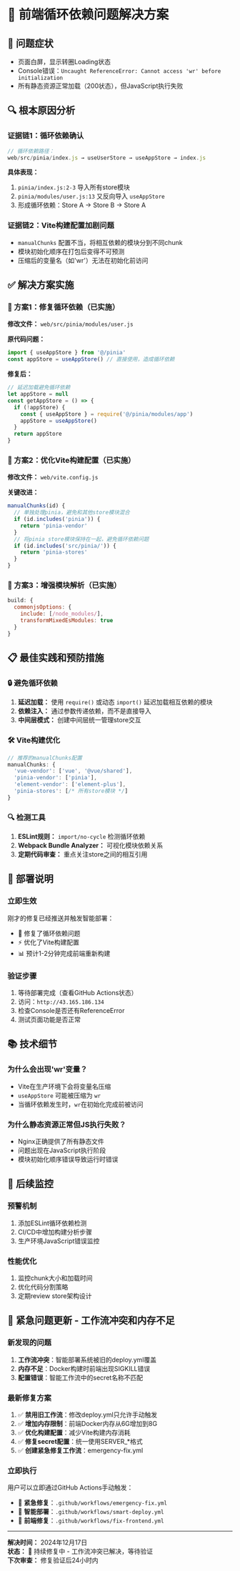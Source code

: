 # 🔧 前端循环依赖问题解决方案

## 🚨 **问题症状**
- 页面白屏，显示转圈Loading状态
- Console错误：`Uncaught ReferenceError: Cannot access 'wr' before initialization`
- 所有静态资源正常加载（200状态），但JavaScript执行失败

## 🔍 **根本原因分析**

### **证据链1：循环依赖确认**
```javascript
// 循环依赖路径：
web/src/pinia/index.js → useUserStore → useAppStore → index.js
```

**具体表现：**
1. `pinia/index.js:2-3` 导入所有store模块
2. `pinia/modules/user.js:13` 又反向导入 `useAppStore`
3. 形成循环依赖：Store A → Store B → Store A

### **证据链2：Vite构建配置加剧问题**
- `manualChunks` 配置不当，将相互依赖的模块分到不同chunk
- 模块初始化顺序在打包后变得不可预测
- 压缩后的变量名（如'wr'）无法在初始化前访问

## ✅ **解决方案实施**

### **🎯 方案1：修复循环依赖（已实施）**
**修改文件：** `web/src/pinia/modules/user.js`

**原代码问题：**
```javascript
import { useAppStore } from '@/pinia'
const appStore = useAppStore() // 直接使用，造成循环依赖
```

**修复后：**
```javascript
// 延迟加载避免循环依赖
let appStore = null
const getAppStore = () => {
  if (!appStore) {
    const { useAppStore } = require('@/pinia/modules/app')
    appStore = useAppStore()
  }
  return appStore
}
```

### **🎯 方案2：优化Vite构建配置（已实施）**
**修改文件：** `web/vite.config.js`

**关键改进：**
```javascript
manualChunks(id) {
  // 单独处理pinia，避免和其他store模块混合
  if (id.includes('pinia')) {
    return 'pinia-vendor'
  }
  // 将pinia store模块保持在一起，避免循环依赖问题  
  if (id.includes('src/pinia/')) {
    return 'pinia-stores'
  }
}
```

### **🎯 方案3：增强模块解析（已实施）**
```javascript
build: {
  commonjsOptions: {
    include: [/node_modules/],
    transformMixedEsModules: true
  }
}
```

## 📋 **最佳实践和预防措施**

### **🔒 避免循环依赖**
1. **延迟加载：** 使用 `require()` 或动态 `import()` 延迟加载相互依赖的模块
2. **依赖注入：** 通过参数传递依赖，而不是直接导入
3. **中间层模式：** 创建中间层统一管理store交互

### **🛠️ Vite构建优化**
```javascript
// 推荐的manualChunks配置
manualChunks: {
  'vue-vendor': ['vue', '@vue/shared'],
  'pinia-vendor': ['pinia'],
  'element-vendor': ['element-plus'],
  'pinia-stores': [/* 所有store模块 */]
}
```

### **🔍 检测工具**
1. **ESLint规则：** `import/no-cycle` 检测循环依赖
2. **Webpack Bundle Analyzer：** 可视化模块依赖关系
3. **定期代码审查：** 重点关注store之间的相互引用

## 🚀 **部署说明**

### **立即生效**
刚才的修复已经推送并触发智能部署：
- 🔧 修复了循环依赖问题
- ⚡ 优化了Vite构建配置  
- 📊 预计1-2分钟完成前端重新构建

### **验证步骤**
1. 等待部署完成（查看GitHub Actions状态）
2. 访问：`http://43.165.186.134`
3. 检查Console是否还有ReferenceError
4. 测试页面功能是否正常

## 📚 **技术细节**

### **为什么会出现'wr'变量？**
- Vite在生产环境下会将变量名压缩
- `useAppStore` 可能被压缩为 `wr`
- 当循环依赖发生时，`wr`在初始化完成前被访问

### **为什么静态资源正常但JS执行失败？**
- Nginx正确提供了所有静态文件
- 问题出现在JavaScript执行阶段
- 模块初始化顺序错误导致运行时错误

## 🔄 **后续监控**

### **预警机制**
1. 添加ESLint循环依赖检测
2. CI/CD中增加构建分析步骤
3. 生产环境JavaScript错误监控

### **性能优化**
1. 监控chunk大小和加载时间
2. 优化代码分割策略
3. 定期review store架构设计

## 🚨 **紧急问题更新 - 工作流冲突和内存不足**

### **新发现的问题**
1. **工作流冲突**：智能部署系统被旧的deploy.yml覆盖
2. **内存不足**：Docker构建时前端出现SIGKILL错误
3. **配置错误**：智能工作流中的secret名称不匹配

### **最新修复方案**
1. ✅ **禁用旧工作流**：修改deploy.yml只允许手动触发
2. ✅ **增加内存限制**：前端Docker内存从6G增加到8G
3. ✅ **优化构建配置**：减少Vite构建内存消耗
4. ✅ **修复secret配置**：统一使用SERVER_*格式
5. ✅ **创建紧急修复工作流**：emergency-fix.yml

### **立即执行**
用户可以立即通过GitHub Actions手动触发：
- 🚨 **紧急修复**：`.github/workflows/emergency-fix.yml`
- 🚀 **智能部署**：`.github/workflows/smart-deploy.yml`
- 🔧 **前端修复**：`.github/workflows/fix-frontend.yml`

---
**解决时间：** 2024年12月17日  
**状态：** 🔄 持续修复中 - 工作流冲突已解决，等待验证  
**下次审查：** 修复验证后24小时内 